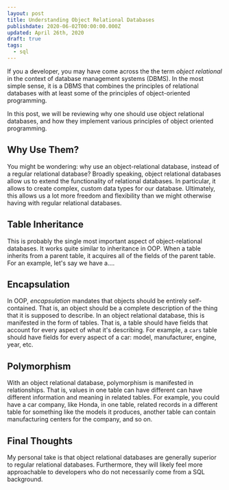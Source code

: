 ```yaml
---
layout: post
title: Understanding Object Relational Databases
publishdate: 2020-06-02T00:00:00.000Z
updated: April 26th, 2020
draft: true
tags:
  - sql
---
```


If you a developer, you may have come across the the term *object relational* in the context of database management systems (DBMS). In the most simple sense, it is a DBMS that combines the principles of relational databases with at least some of the principles of object-oriented programming.

In this post, we will be reviewing why one should use object relational databases, and how they implement various principles of object oriented programming.

## Why Use Them?

You might be wondering: why use an object-relational database, instead of a regular relational database? Broadly speaking, object relational databases allow us to extend the functionality of relational databases. In particular, it allows to create complex, custom data types for our database. Ultimately, this allows us a lot more freedom and flexibility than we might otherwise having with regular relational databases.

## Table Inheritance

This is probably the single most important aspect of object-relational databases. It works quite similar to inheritance in OOP. When a table inherits from a parent table, it acquires all of the fields of the parent table. For an example, let's say we have a....

## Encapsulation

In OOP, *encapsulation* mandates that objects should be entirely self-contained. That  is, an object should be a complete description of the thing that it is supposed to describe. In an object relational database, this is manifested in the form of tables. That is, a table should have fields that account for every aspect of what it's describing. For example, a `cars` table should have fields for every aspect of a car: model, manufacturer, engine, year, etc.

## Polymorphism

With an object relational database, polymorphism is manifested in relationships. That is, values in one table can have different can have different information and meaning in related tables. For example, you could have a car company, like Honda, in one table, related records in a different table for something like the models it produces, another table can contain manufacturing centers for the company, and so on.

## Final Thoughts

My personal take is that object relational databases are generally superior to regular relational databases. Furthermore, they will likely feel more approachable to developers who do not necessarily come from a SQL background.